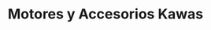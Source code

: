 ---
title: "Motores y Accesorios Kawas"
url: /la-ceiba/motores-y-accesorios-kawas/
shop: Autoteile
---